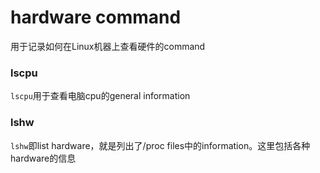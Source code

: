 # hardware command
用于记录如何在Linux机器上查看硬件的command

### lscpu
`lscpu`用于查看电脑cpu的general information

### lshw
`lshw`即list hardware，就是列出了/proc files中的information。这里包括各种hardware的信息

